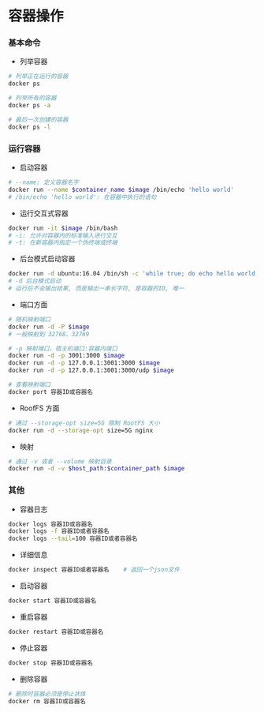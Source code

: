 # 容器操作


### 基本命令

* 列举容器

```bash
# 列举正在运行的容器
docker ps

# 列举所有的容器
docker ps -a

# 最后一次创建的容器
docker ps -l
```


### 运行容器

* 启动容器

```bash
# --name: 定义容器名字
docker run --name $container_name $image /bin/echo 'hello world'
# /bin/echo 'hello world': 在容器中执行的语句
```

* 运行交互式容器

```bash
docker run -it $image /bin/bash
# -i: 允许对容器内的标准输入进行交互
# -t: 在新容器内指定一个伪终端或终端
```

* 后台模式启动容器

```bash
docker run -d ubuntu:16.04 /bin/sh -c 'while true; do echo hello world; sleep 1; done'
# -d 后台模式启动
# 运行后不会输出结果, 而是输出一串长字符, 是容器的ID, 唯一
```

* 端口方面

```bash
# 随机映射端口
docker run -d -P $image
# 一般映射到 32768、32769

# -p 映射端口，宿主机端口:容器内端口
docker run -d -p 3001:3000 $image
docker run -d -p 127.0.0.1:3001:3000 $image
docker run -d -p 127.0.0.1:3001:3000/udp $image

# 查看映射端口
docker port 容器ID或容器名
```

* RoofFS 方面

```bash
# 通过 --storage-opt size=5G 限制 RootFS 大小
docker run -d --storage-opt size=5G nginx
```

* 映射

```bash
# 通过 -v 或者 --volume 映射目录
docker run -d -v $host_path:$container_path $image
```


### 其他

* 容器日志

```bash
docker logs 容器ID或容器名
docker logs -f 容器ID或者容器名
docker logs --tail=100 容器ID或者容器名
```

* 详细信息

```bash
docker inspect 容器ID或者容器名 	# 返回一个json文件
```

* 启动容器

```bash
docker start 容器ID或容器名
```

* 重启容器

```bash
docker restart 容器ID或容器名
```

* 停止容器

```bash
docker stop 容器ID或容器名
```

* 删除容器

```bash
# 删除时容器必须是停止状体
docker rm 容器ID或容器名
```
